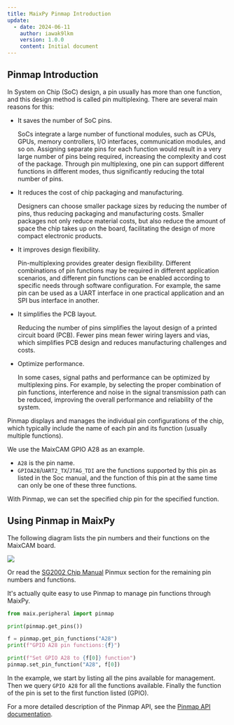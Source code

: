 ```yaml
---
title: MaixPy Pinmap Introduction
update:
  - date: 2024-06-11
    author: iawak9lkm
    version: 1.0.0
    content: Initial document
---
```


## Pinmap Introduction

In System on Chip (SoC) design, a pin usually has more than one function, and this design method is called pin multiplexing. There are several main reasons for this:

* It saves the number of SoC pins. 

  SoCs integrate a large number of functional modules, such as CPUs, GPUs, memory controllers, I/O interfaces, communication modules, and so on. Assigning separate pins for each function would result in a very large number of pins being required, increasing the complexity and cost of the package. Through pin multiplexing, one pin can support different functions in different modes, thus significantly reducing the total number of pins.

* It reduces the cost of chip packaging and manufacturing. 

  Designers can choose smaller package sizes by reducing the number of pins, thus reducing packaging and manufacturing costs. Smaller packages not only reduce material costs, but also reduce the amount of space the chip takes up on the board, facilitating the design of more compact electronic products.

* It improves design flexibility. 

  Pin-multiplexing provides greater design flexibility. Different combinations of pin functions may be required in different application scenarios, and different pin functions can be enabled according to specific needs through software configuration. For example, the same pin can be used as a UART interface in one practical application and an SPI bus interface in another.

* It simplifies the PCB layout. 

  Reducing the number of pins simplifies the layout design of a printed circuit board (PCB). Fewer pins mean fewer wiring layers and vias, which simplifies PCB design and reduces manufacturing challenges and costs.

* Optimize performance. 

  In some cases, signal paths and performance can be optimized by multiplexing pins. For example, by selecting the proper combination of pin functions, interference and noise in the signal transmission path can be reduced, improving the overall performance and reliability of the system.

Pinmap displays and manages the individual pin configurations of the chip, which typically include the name of each pin and its function (usually multiple functions).

We use the MaixCAM GPIO A28 as an example.

* `A28` is the pin name.
* `GPIOA28`/`UART2_TX`/`JTAG_TDI` are the functions supported by this pin as listed in the Soc manual, and the function of this pin at the same time can only be one of these three functions.

With Pinmap, we can set the specified chip pin for the specified function.

## Using Pinmap in MaixPy

The following diagram lists the pin numbers and their functions on the MaixCAM board.

![](http://wiki.sipeed.com/hardware/zh/lichee/assets/RV_Nano/intro/RV_Nano_3.jpg)

Or read the [SG2002 Chip Manual](https://cn.dl.sipeed.com/fileList/LICHEE/LicheeRV_Nano/07_Datasheet/SG2002_Preliminary_Datasheet_V1.0-alpha_CN.pdf) Pinmux section for the remaining pin numbers and functions.

It's actually quite easy to use Pinmap to manage pin functions through MaixPy.

```python
from maix.peripheral import pinmap

print(pinmap.get_pins())

f = pinmap.get_pin_functions("A28")
print(f"GPIO A28 pin functions:{f}")

print(f"Set GPIO A28 to {f[0]} function")
pinmap.set_pin_function("A28", f[0])
```

In the example, we start by listing all the pins available for management. Then we query `GPIO A28` for all the functions available. Finally the function of the pin is set to the first function listed (GPIO).

For a more detailed description of the Pinmap API, see the [Pinmap API documentation](../../../api/maix/peripheral/pinmap.md).